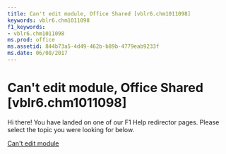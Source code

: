 ```yaml
---
title: Can't edit module, Office Shared [vblr6.chm1011098]
keywords: vblr6.chm1011098
f1_keywords:
- vblr6.chm1011098
ms.prod: office
ms.assetid: 844b73a5-4d49-462b-b89b-4779eab9233f
ms.date: 06/08/2017
---
```



# Can't edit module, Office Shared [vblr6.chm1011098]

Hi there! You have landed on one of our F1 Help redirector pages. Please select the topic you were looking for below.

[Can't edit module](http://msdn.microsoft.com/library/2bc1a207-1f97-d187-72c2-a795a217b9f2%28Office.15%29.aspx)

